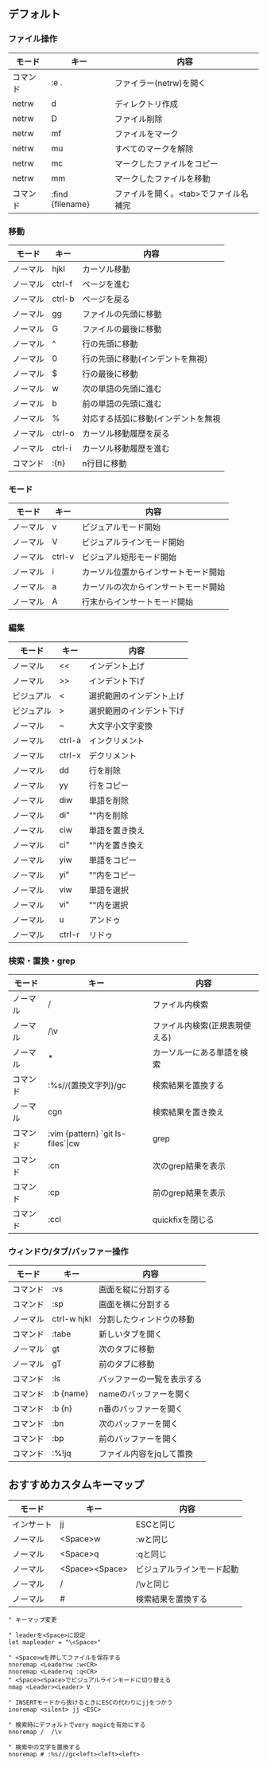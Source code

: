 ## デフォルト

### ファイル操作

モード | キー | 内容
--- | --- | ---
コマンド | :e .      | ファイラー(netrw)を開く
netrw    | d         | ディレクトリ作成
netrw    | D         | ファイル削除
netrw    | mf        | ファイルをマーク
netrw    | mu        | すべてのマークを解除
netrw    | mc        | マークしたファイルをコピー
netrw    | mm        | マークしたファイルを移動
コマンド | :find {filename} | ファイルを開く。\<tab\>でファイル名補完

### 移動

モード | キー | 内容
--- | --- | ---
ノーマル   | hjkl         | カーソル移動
ノーマル   | ctrl-f       | ページを進む
ノーマル   | ctrl-b       | ページを戻る
ノーマル   | gg           | ファイルの先頭に移動
ノーマル   | G            | ファイルの最後に移動
ノーマル   | ^            | 行の先頭に移動
ノーマル   | 0            | 行の先頭に移動(インデントを無視)
ノーマル   | $            | 行の最後に移動
ノーマル   | w            | 次の単語の先頭に進む
ノーマル   | b            | 前の単語の先頭に進む
ノーマル   | %            | 対応する括弧に移動(インデントを無視
ノーマル   | ctrl-o       | カーソル移動履歴を戻る
ノーマル   | ctrl-i       | カーソル移動履歴を進む
コマンド   | :{n}         | n行目に移動

### モード

モード | キー | 内容
--- | --- | ---
ノーマル   | v            | ビジュアルモード開始
ノーマル   | V            | ビジュアルラインモード開始
ノーマル   | ctrl-v       | ビジュアル矩形モード開始
ノーマル   | i            | カーソル位置からインサートモード開始
ノーマル   | a            | カーソルの次からインサートモード開始
ノーマル   | A            | 行末からインサートモード開始

### 編集

モード | キー | 内容
--- | --- | ---
ノーマル   | \<\<         | インデント上げ
ノーマル   | \>\>         | インデント下げ
ビジュアル | \<           | 選択範囲のインデント上げ
ビジュアル | \>           | 選択範囲のインデント下げ
ノーマル   | ~            | 大文字小文字変換
ノーマル   | ctrl-a       | インクリメント
ノーマル   | ctrl-x       | デクリメント
ノーマル   | dd           | 行を削除
ノーマル   | yy           | 行をコピー
ノーマル   | diw          | 単語を削除
ノーマル   | di"          | ""内を削除
ノーマル   | ciw          | 単語を置き換え
ノーマル   | ci"          | ""内を置き換え
ノーマル   | yiw          | 単語をコピー
ノーマル   | yi"          | ""内をコピー
ノーマル   | viw          | 単語を選択
ノーマル   | vi"          | ""内を選択
ノーマル   | u            | アンドゥ
ノーマル   | ctrl-r       | リドゥ

### 検索・置換・grep

モード | キー | 内容
--- | --- | ---
ノーマル   | /            | ファイル内検索
ノーマル   | /\\v         | ファイル内検索(正規表現使える)
ノーマル   | *            | カーソル一にある単語を検索
コマンド   | :%s//{置換文字列}/gc | 検索結果を置換する
ノーマル   | cgn          | 検索結果を置き換え
コマンド   | :vim {pattern} \`git ls-files\`\|cw | grep
コマンド   | :cn          | 次のgrep結果を表示
コマンド   | :cp          | 前のgrep結果を表示
コマンド   | :ccl         | quickfixを閉じる

### ウィンドウ/タブ/バッファー操作

モード | キー | 内容
--- | --- | ---
コマンド   | :vs          | 画面を縦に分割する
コマンド   | :sp          | 画面を横に分割する
ノーマル   | ctrl-w hjkl  | 分割したウィンドウの移動
コマンド   | :tabe        | 新しいタブを開く
ノーマル   | gt           | 次のタブに移動
ノーマル   | gT           | 前のタブに移動
コマンド   | :ls          | バッファーの一覧を表示する
コマンド   | :b {name}    | nameのバッファーを開く
コマンド   | :b {n}       | n番のバッファーを開く
コマンド   | :bn          | 次のバッファーを開く
コマンド   | :bp          | 前のバッファーを開く
コマンド   | :%!jq        | ファイル内容をjqして置換

## おすすめカスタムキーマップ

モード | キー | 内容
--- | --- | ---
インサート | jj | ESCと同じ
ノーマル   | \<Space\>w | :wと同じ
ノーマル   | \<Space\>q | :qと同じ
ノーマル   | \<Space\>\<Space\> | ビジュアルラインモード起動
ノーマル   | /          | /\\vと同じ
ノーマル   | #          | 検索結果を置換する

```vim
" キーマップ変更

" leaderを<Space>に設定
let mapleader = "\<Space>"

" <Space>wを押してファイルを保存する
nnoremap <Leader>w :w<CR>
nnoremap <Leader>q :q<CR>
" <Space><Space>でビジュアルラインモードに切り替える
nmap <Leader><Leader> V

" INSERTモードから抜けるときにESCの代わりにjjをつかう
inoremap <silent> jj <ESC>

" 検索時にデフォルトでvery magicを有効にする
nnoremap /  /\v

" 検索中の文字を置換する
nnoremap # :%s///gc<left><left><left>
```

